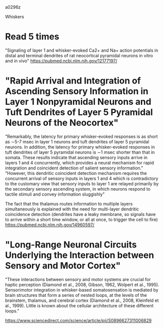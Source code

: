 a0296z

Whiskers

# Read 5 times
"Signaling of layer 1 and whisker-evoked Ca2+ and Na+ action potentials in distal and terminal dendrites of rat neocortical pyramidal neurons in vitro and in vivo"
https://pubmed.ncbi.nlm.nih.gov/12177197/

# "Rapid Arrival and Integration of Ascending Sensory Information in Layer 1 Nonpyramidal Neurons and Tuft Dendrites of Layer 5 Pyramidal Neurons of the Neocortex" 
"Remarkably, the latency for primary whisker-evoked responses is as short as ∼5-7 msec in layer 1 neurons and tuft dendrites of layer 5 pyramidal neurons. In addition, the latency for primary whisker-evoked responses in tuft dendrites of layer 5 pyramidal neurons is ∼1 msec shorter than that in somata. These results indicate that ascending sensory inputs arrive in layers 1 and 4 concurrently, which provides a neural mechanism for rapid integration and coincident detection of salient sensory information."
"However, this dendritic coincident detection mechanism requires the concurrent arrival of sensory inputs in layers 1 and 4 which is contradictory to the customary view that sensory inputs to layer 1 are relayed primarily by the secondary sensory ascending system, in which neurons respond to tactile stimuli and convey information sluggishly"

The fact that the thalamus routes information to multiple layers simultaneously is explained with the need for multi-layer dendritic coincidence detection (dendrites have a leaky membrane, so signals have to arrive within a short time window, or all at once, to trigger the cell to fire)
https://pubmed.ncbi.nlm.nih.gov/14960597/

# "Long-Range Neuronal Circuits Underlying the Interaction between Sensory and Motor Cortex" 

"These interactions between sensory and motor systems are crucial for haptic perception (Diamond et al., 2008, Gibson, 1962, Wolpert et al., 1995). Sensorimotor integration in whisker-based somatosensation is mediated by brain structures that form a series of nested loops, at the levels of the brainstem, thalamus, and cerebral cortex (Diamond et al., 2008, Kleinfeld et al., 1999). Little is known about the cellular architecture of these different loops."

https://www.sciencedirect.com/science/article/pii/S0896627311006829